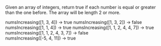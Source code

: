 Given an array of integers, return true if each number is equal or greater than the one before. The array will be length 2 or more.


numsIncreasing([1, 3, 4]) → true
numsIncreasing([1, 3, 2]) → false
numsIncreasing([1, 1, 4]) → true
numsIncreasing([1, 1, 2, 4, 4, 7]) → true	
numsIncreasing([1, 1, 2, 4, 3, 7]) → false	
numsIncreasing([-5, 4, 11]) → true